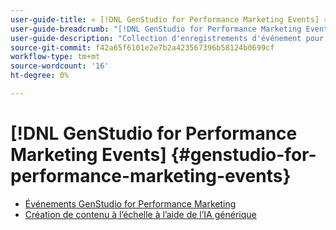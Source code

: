 ```yaml
---
user-guide-title: « [!DNL GenStudio for Performance Marketing Events] »
user-guide-breadcrumb: "[!DNL GenStudio for Performance Marketing Events]"
user-guide-description: "Collection d'enregistrements d'événement pour [!DNL GenStudio for Performance Marketing Events]"
source-git-commit: f42a65f6101e2e7b2a423567396b58124b0699cf
workflow-type: tm+mt
source-wordcount: '16'
ht-degree: 0%

---
```



# [!DNL GenStudio for Performance Marketing Events] {#genstudio-for-performance-marketing-events}

+ [Événements GenStudio for Performance Marketing](overview.md)
+ [Création de contenu à l’échelle à l’aide de l’IA générique](./adobe-marketing-gen-ai.md)